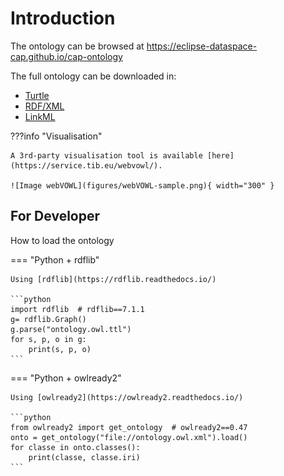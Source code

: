 # Introduction

The ontology can be browsed at <https://eclipse-dataspace-cap.github.io/cap-ontology>

The full ontology can be downloaded in:

- [Turtle](https://eclipse-dataspace-cap.github.io/cap-ontology/ontology/ontology.owl.ttl)
- [RDF/XML](https://eclipse-dataspace-cap.github.io/cap-ontology/ontology/ontology.owl.xml)
- [LinkML](https://eclipse-dataspace-cap.github.io/cap-ontology/ontology/ontology.linkml.yml)

???info "Visualisation"

    A 3rd-party visualisation tool is available [here](https://service.tib.eu/webvowl/).

    ![Image webVOWL](figures/webVOWL-sample.png){ width="300" }

## For Developer

How to load the ontology

=== "Python + rdflib"

    Using [rdflib](https://rdflib.readthedocs.io/)

    ```python
    import rdflib  # rdflib==7.1.1
    g= rdflib.Graph()
    g.parse("ontology.owl.ttl")
    for s, p, o in g:
        print(s, p, o)
    ```

=== "Python + owlready2"

    Using [owlready2](https://owlready2.readthedocs.io/)

    ```python
    from owlready2 import get_ontology  # owlready2==0.47
    onto = get_ontology("file://ontology.owl.xml").load()
    for classe in onto.classes():
        print(classe, classe.iri)
    ```
